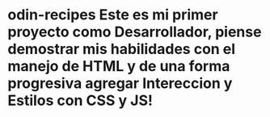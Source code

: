 # odin-recipes Este es mi primer proyecto como Desarrollador, piense demostrar mis habilidades con el manejo de HTML y de una forma progresiva agregar Intereccion y Estilos con CSS y JS!
